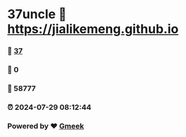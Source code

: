 # 37uncle :link: https://jialikemeng.github.io 
### :page_facing_up: [37](https://jialikemeng.github.io/tag.html) 
### :speech_balloon: 0 
### :hibiscus: 58777 
### :alarm_clock: 2024-07-29 08:12:44 
### Powered by :heart: [Gmeek](https://github.com/Meekdai/Gmeek)
